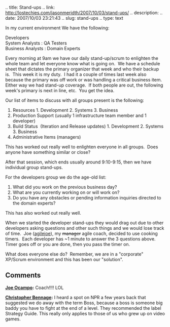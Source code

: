 .. title: Stand-ups
.. link: http://lostechies.com/jasonmeridth/2007/10/03/stand-ups/
.. description: 
.. date: 2007/10/03 23:21:43
.. slug: stand-ups
.. type: text


In my current environment We have the following:  
  
Developers  
System Analysts : QA Testers  
Business Analysts : Domain Experts  
  
Every morning at 9am we have our daily stand-up/scrum to enlighten the whole team and let everyone know what is going on.  We have a schedule sheet that dictates the primary organizer that week and who their backup is.  This week it is my duty.  I had it a couple of times last week also because the primary was off work or was handling a critical business item.  Either way we had stand-up coverage.  If both people are out, the following week's primary is next in line, etc.  You get the idea.

Our list of items to discuss with all groups present is the following:

  1. Resources 
    1. Development 
    2. Systems 
    3. Business
  2. Production Support (usually 1 infrastructure team member and 1 developer) 
  3. Build Status  (Iteration and Release updates) 
    1. Development 
    2. Systems 
    3. Business
  4. Administrative Items (managers)

This has worked out really well to enlighten everyone in all groups.  Does anyone have something similar or close?

After that session, which ends usually around 9:10-9:15, then we have individual group stand-ups.

For the developers group we do the age-old list:

  1. What did you work on the previous business day? 
  2. What are you currently working on or will work on? 
  3. Do you have any obstacles or pending information inquiries directed to the domain experts?

This has also worked out really well.

When we started the developer stand-ups they would drag out due to other developers asking questions and other such things and we would lose track of time.  Joe ([agilejoe](http://www.lostechies.com/blogs/joe_ocampo)), my <strike>manager</strike> agile coach, decided to use cooking timers.  Each developer has ~1 minute to answer the 3 questions above.  Timer goes off or you are done, then you pass the timer on.

What does everyone else do?  Remember, we are in a "corporate" XP/Scrum environment and this has been our "solution".

## Comments

**[Joe Ocampo](#151 "2007-10-04 03:18:01"):** Coach!!!! LOL

**[Christopher Bennage](#152 "2007-10-05 01:12:31"):** I heard a spot on NPR a few years back that suggested we do away with the term Boss, because a boss is someone big baddy you have to fight at the end of a level. They recommended the label Strategy Guide. This really only applies to those of us who grew up on video games.


